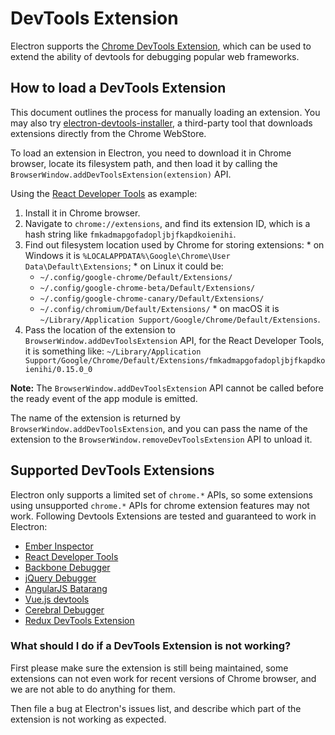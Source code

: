 # DevTools Extension

Electron supports the [Chrome DevTools Extension](https://developer.chrome.com/extensions/devtools), which can be used to extend the ability of devtools for debugging popular web frameworks.

## How to load a DevTools Extension

This document outlines the process for manually loading an extension. You may also try [electron-devtools-installer](https://github.com/GPMDP/electron-devtools-installer), a third-party tool that downloads extensions directly from the Chrome WebStore.

To load an extension in Electron, you need to download it in Chrome browser, locate its filesystem path, and then load it by calling the `BrowserWindow.addDevToolsExtension(extension)` API.

Using the [React Developer Tools](https://chrome.google.com/webstore/detail/react-developer-tools/fmkadmapgofadopljbjfkapdkoienihi) as example:

  1. Install it in Chrome browser.
  2. Navigate to `chrome://extensions`, and find its extension ID, which is a hash string like `fmkadmapgofadopljbjfkapdkoienihi`.
  3. Find out filesystem location used by Chrome for storing extensions: 
    * on Windows it is `%LOCALAPPDATA%\Google\Chrome\User Data\Default\Extensions`;
    * on Linux it could be: 
        * `~/.config/google-chrome/Default/Extensions/`
        * `~/.config/google-chrome-beta/Default/Extensions/`
        * `~/.config/google-chrome-canary/Default/Extensions/`
        * `~/.config/chromium/Default/Extensions/`
    * on macOS it is `~/Library/Application Support/Google/Chrome/Default/Extensions`.
  4. Pass the location of the extension to `BrowserWindow.addDevToolsExtension` API, for the React Developer Tools, it is something like: `~/Library/Application Support/Google/Chrome/Default/Extensions/fmkadmapgofadopljbjfkapdkoienihi/0.15.0_0`

**Note:** The `BrowserWindow.addDevToolsExtension` API cannot be called before the ready event of the app module is emitted.

The name of the extension is returned by `BrowserWindow.addDevToolsExtension`, and you can pass the name of the extension to the `BrowserWindow.removeDevToolsExtension` API to unload it.

## Supported DevTools Extensions

Electron only supports a limited set of `chrome.*` APIs, so some extensions using unsupported `chrome.*` APIs for chrome extension features may not work. Following Devtools Extensions are tested and guaranteed to work in Electron:

* [Ember Inspector](https://chrome.google.com/webstore/detail/ember-inspector/bmdblncegkenkacieihfhpjfppoconhi)
* [React Developer Tools](https://chrome.google.com/webstore/detail/react-developer-tools/fmkadmapgofadopljbjfkapdkoienihi)
* [Backbone Debugger](https://chrome.google.com/webstore/detail/backbone-debugger/bhljhndlimiafopmmhjlgfpnnchjjbhd)
* [jQuery Debugger](https://chrome.google.com/webstore/detail/jquery-debugger/dbhhnnnpaeobfddmlalhnehgclcmjimi)
* [AngularJS Batarang](https://chrome.google.com/webstore/detail/angularjs-batarang/ighdmehidhipcmcojjgiloacoafjmpfk)
* [Vue.js devtools](https://chrome.google.com/webstore/detail/vuejs-devtools/nhdogjmejiglipccpnnnanhbledajbpd)
* [Cerebral Debugger](http://www.cerebraljs.com/documentation/the_debugger)
* [Redux DevTools Extension](https://chrome.google.com/webstore/detail/redux-devtools/lmhkpmbekcpmknklioeibfkpmmfibljd)

### What should I do if a DevTools Extension is not working?

First please make sure the extension is still being maintained, some extensions can not even work for recent versions of Chrome browser, and we are not able to do anything for them.

Then file a bug at Electron's issues list, and describe which part of the extension is not working as expected.